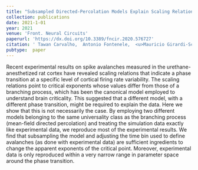 ```yaml
---
title: "Subsampled Directed-Percolation Models Explain Scaling Relations Experimentally Observed in the Brain"
collection: publications
date: 2021-1-01
year: 2021
venue: 'Front. Neural Circuits'
paperurl: 'https://dx.doi.org/10.3389/fncir.2020.576727'
citation: ' Tawan Carvalho,  Antonio Fontenele,  <u>Mauricio Girardi-Schappo</u>,  Thaís Feliciano,  Leandro Aguiar,  Thais Silva,  Nivaldo Vasconcelos,  Pedro Carelli,  Mauro Copelli, &quot;Subsampled Directed-Percolation Models Explain Scaling Relations Experimentally Observed in the Brain.&quot; Front. Neural Circuits, 2021.'
pubtype:  paper
---
```

Recent experimental results on spike avalanches measured in the urethane-anesthetized rat cortex have revealed scaling relations that indicate a phase transition at a specific level of cortical firing rate variability. The scaling relations point to critical exponents whose values differ from those of a branching process, which has been the canonical model employed to understand brain criticality. This suggested that a different model, with a different phase transition, might be required to explain the data. Here we show that this is not necessarily the case. By employing two different models belonging to the same universality class as the branching process (mean-field directed percolation) and treating the simulation data exactly like experimental data, we reproduce most of the experimental results. We find that subsampling the model and adjusting the time bin used to define avalanches (as done with experimental data) are sufficient ingredients to change the apparent exponents of the critical point. Moreover, experimental data is only reproduced within a very narrow range in parameter space around the phase transition.